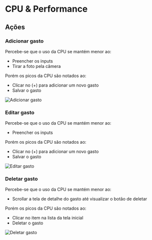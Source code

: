 # CPU & Performance
## Ações
### Adicionar gasto

Percebe-se que o uso da CPU se mantém menor ao:
- Preencher os inputs
- Tirar a foto pela câmera

Porém os picos da CPU são notados ao:
- Clicar no (+) para adicionar um novo gasto
- Salvar o gasto

![Adicionar gasto](https://i.imgur.com/H7rbCcc.png?1)

### Editar gasto

Percebe-se que o uso da CPU se mantém menor ao:
- Preencher os inputs

Porém os picos da CPU são notados ao:
- Clicar no (+) para adicionar um novo gasto
- Salvar o gasto

![Editar gasto](https://i.imgur.com/Ab8QXlv.png?1)

### Deletar gasto

Percebe-se que o uso da CPU se mantém menor ao:
- Scrollar a tela de detalhe do gasto até visualizar o botão de deletar

Porém os picos da CPU são notados ao:
- Clicar no item na lista da tela inicial
- Deletar o gasto

![Deletar gasto](https://i.imgur.com/3vANR8s.png?1)
